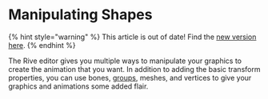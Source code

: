 # Manipulating Shapes

{% hint style="warning" %}
This article is out of date! Find the [new version here](https://rive.app/community/doc/manipulating-shapes/docfnIcmCmVH).
{% endhint %}

The Rive editor gives you multiple ways to manipulate your graphics to create the animation that you want. In addition to adding the basic transform properties, you can use bones, [groups](../fundamentals/groups/), meshes, and vertices to give your graphics and animations some added flair.&#x20;
